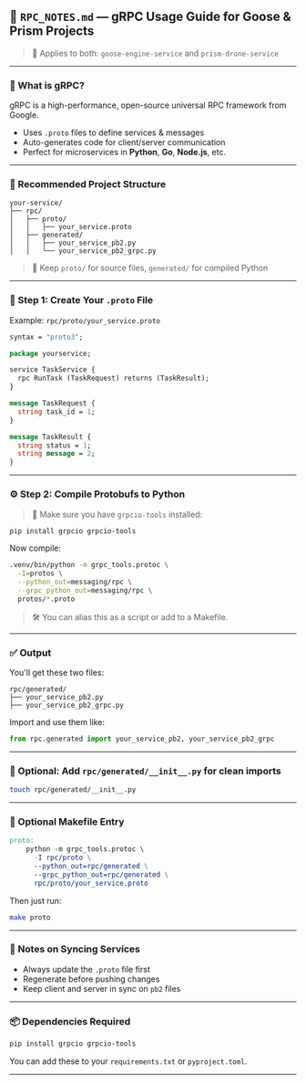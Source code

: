 ## 📡 `RPC_NOTES.md` — gRPC Usage Guide for Goose & Prism Projects

> 🧠 Applies to both: `goose-engine-service` and `prism-drone-service`

---

### 🚀 What is gRPC?

gRPC is a high-performance, open-source universal RPC framework from Google.

- Uses `.proto` files to define services & messages
- Auto-generates code for client/server communication
- Perfect for microservices in **Python**, **Go**, **Node.js**, etc.

---

### 📁 Recommended Project Structure

```
your-service/
├── rpc/
│   ├── proto/
│   │   ├── your_service.proto
│   ├── generated/
│   │   ├── your_service_pb2.py
│   │   └── your_service_pb2_grpc.py
```

> 🔁 Keep `proto/` for source files, `generated/` for compiled Python

---

### 📜 Step 1: Create Your `.proto` File

Example: `rpc/proto/your_service.proto`

```proto
syntax = "proto3";

package yourservice;

service TaskService {
  rpc RunTask (TaskRequest) returns (TaskResult);
}

message TaskRequest {
  string task_id = 1;
}

message TaskResult {
  string status = 1;
  string message = 2;
}
```

---

### ⚙️ Step 2: Compile Protobufs to Python

> 📌 Make sure you have `grpcio-tools` installed:

```bash
pip install grpcio grpcio-tools
```

Now compile:

```bash
.venv/bin/python -m grpc_tools.protoc \
  -I=protos \
  --python_out=messaging/rpc \
  --grpc_python_out=messaging/rpc \
  protos/*.proto

```

> 🛠 You can alias this as a script or add to a Makefile.

---

### ✅ Output

You'll get these two files:

```
rpc/generated/
├── your_service_pb2.py
├── your_service_pb2_grpc.py
```

Import and use them like:

```python
from rpc.generated import your_service_pb2, your_service_pb2_grpc
```

---

### 🔁 Optional: Add `rpc/generated/__init__.py` for clean imports

```bash
touch rpc/generated/__init__.py
```

---

### 🧼 Optional Makefile Entry

```makefile
proto:
	python -m grpc_tools.protoc \
	  -I rpc/proto \
	  --python_out=rpc/generated \
	  --grpc_python_out=rpc/generated \
	  rpc/proto/your_service.proto
```

Then just run:

```bash
make proto
```

---

### 🔐 Notes on Syncing Services

- Always update the `.proto` file first
- Regenerate before pushing changes
- Keep client and server in sync on `pb2` files

---

### 📦 Dependencies Required

```bash
pip install grpcio grpcio-tools
```

You can add these to your `requirements.txt` or `pyproject.toml`.

---